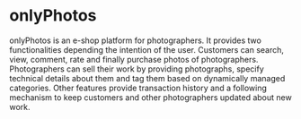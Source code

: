 onlyPhotos
========== 

onlyPhotos is an e-shop platform for photographers. It provides two functionalities depending the intention of the user. Customers can search, view, comment, rate and finally purchase photos of photographers. Photographers can sell their work by providing photographs, specify technical details about them and tag them based on dynamically managed categories. Other features provide transaction history and a following mechanism to keep customers and other photographers updated about new work.

